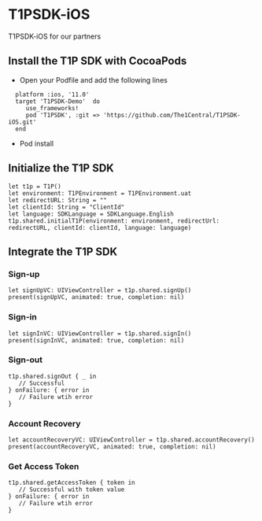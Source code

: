 # T1PSDK-iOS

T1PSDK-iOS for our partners

## Install the T1P SDK with CocoaPods

- Open your Podfile and add the following lines
```
  platform :ios, '11.0'
  target 'T1PSDK-Demo'  do
     use_frameworks!
     pod 'T1PSDK', :git => 'https://github.com/The1Central/T1PSDK-iOS.git'
  end
  ```

- Pod install
## Initialize the T1P SDK
```
let t1p = T1P()
let environment: T1PEnvironment = T1PEnvironment.uat
let redirectURL: String = "" 
let clientId: String = "ClientId"
let language: SDKLanguage = SDKLanguage.English
t1p.shared.initialT1P(environment: environment, redirectUrl: redirectURL, clientId: clientId, language: language)
```

## Integrate the T1P SDK

### Sign-up
```
let signUpVC: UIViewController = t1p.shared.signUp()
present(signUpVC, animated: true, completion: nil)
```

### Sign-in
```
let signInVC: UIViewController = t1p.shared.signIn()
present(signInVC, animated: true, completion: nil)
```

### Sign-out
```
t1p.shared.signOut { _ in
   // Successful
} onFailure: { error in
   // Failure wtih error
}
```

### Account Recovery
```
let accountRecoveryVC: UIViewController = t1p.shared.accountRecovery()
present(accountRecoveryVC, animated: true, completion: nil)
```

### Get Access Token
```
t1p.shared.getAccessToken { token in
   // Successful with token value
} onFailure: { error in
   // Failure wtih error
}
```
